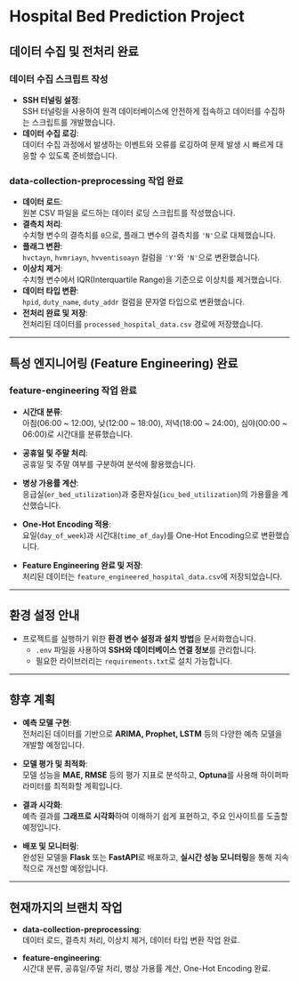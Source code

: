 # Hospital Bed Prediction Project

## 데이터 수집 및 전처리 완료

### 데이터 수집 스크립트 작성

- **SSH 터널링 설정**:  
  SSH 터널링을 사용하여 원격 데이터베이스에 안전하게 접속하고 데이터를 수집하는 스크립트를 개발했습니다.
- **데이터 수집 로깅**:  
  데이터 수집 과정에서 발생하는 이벤트와 오류를 로깅하여 문제 발생 시 빠르게 대응할 수 있도록 준비했습니다.

### data-collection-preprocessing 작업 완료

- **데이터 로드**:  
  원본 CSV 파일을 로드하는 데이터 로딩 스크립트를 작성했습니다.
- **결측치 처리**:  
  수치형 변수의 결측치를 `0`으로, 플래그 변수의 결측치를 `'N'`으로 대체했습니다.
- **플래그 변환**:  
  `hvctayn`, `hvmriayn`, `hvventisoayn` 컬럼을 `'Y'`와 `'N'`으로 변환했습니다.
- **이상치 제거**:  
  수치형 변수에서 IQR(Interquartile Range)을 기준으로 이상치를 제거했습니다.
- **데이터 타입 변환**:  
  `hpid`, `duty_name`, `duty_addr` 컬럼을 문자열 타입으로 변환했습니다.
- **전처리 완료 및 저장**:  
  전처리된 데이터를 `processed_hospital_data.csv` 경로에 저장했습니다.

---

## 특성 엔지니어링 (Feature Engineering) 완료

### feature-engineering 작업 완료

- **시간대 분류**:  
  아침(06:00 ~ 12:00), 낮(12:00 ~ 18:00), 저녁(18:00 ~ 24:00), 심야(00:00 ~ 06:00)로 시간대를 분류했습니다.
- **공휴일 및 주말 처리**:  
  공휴일 및 주말 여부를 구분하여 분석에 활용했습니다.
- **병상 가용률 계산**:  
  응급실(`er_bed_utilization`)과 중환자실(`icu_bed_utilization`)의 가용률을 계산했습니다.

- **One-Hot Encoding 적용**:  
  요일(`day_of_week`)과 시간대(`time_of_day`)를 One-Hot Encoding으로 변환했습니다.

- **Feature Engineering 완료 및 저장**:  
  처리된 데이터는 `feature_engineered_hospital_data.csv`에 저장되었습니다.

---

## 환경 설정 안내

- 프로젝트를 실행하기 위한 **환경 변수 설정과 설치 방법**을 문서화했습니다.
  - `.env` 파일을 사용하여 **SSH와 데이터베이스 연결 정보**를 관리합니다.
  - 필요한 라이브러리는 `requirements.txt`로 설치 가능합니다.

---

## 향후 계획

- **예측 모델 구현**:  
  전처리된 데이터를 기반으로 **ARIMA, Prophet, LSTM** 등의 다양한 예측 모델을 개발할 예정입니다.

- **모델 평가 및 최적화**:  
  모델 성능을 **MAE, RMSE** 등의 평가 지표로 분석하고, **Optuna**를 사용해 하이퍼파라미터를 최적화할 계획입니다.

- **결과 시각화**:  
  예측 결과를 **그래프로 시각화**하여 이해하기 쉽게 표현하고, 주요 인사이트를 도출할 예정입니다.

- **배포 및 모니터링**:  
  완성된 모델을 **Flask** 또는 **FastAPI**로 배포하고, **실시간 성능 모니터링**을 통해 지속적으로 개선할 예정입니다.

---

## 현재까지의 브랜치 작업

- **data-collection-preprocessing**:  
  데이터 로드, 결측치 처리, 이상치 제거, 데이터 타입 변환 작업 완료.

- **feature-engineering**:  
  시간대 분류, 공휴일/주말 처리, 병상 가용률 계산, One-Hot Encoding 완료.
